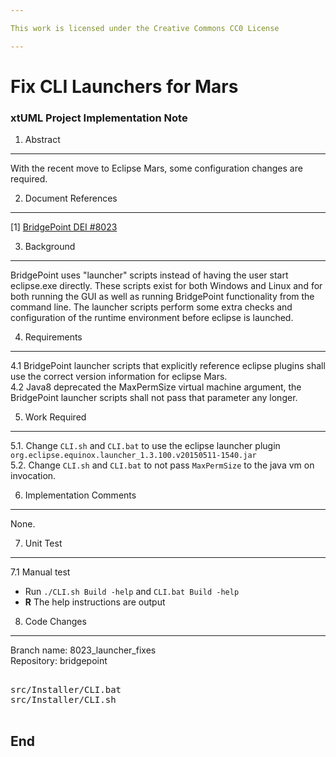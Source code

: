 ```yaml
---

This work is licensed under the Creative Commons CC0 License

---
```


# Fix CLI Launchers for Mars
### xtUML Project Implementation Note


1. Abstract
-----------
With the recent move to Eclipse Mars, some configuration changes are required.

2. Document References
----------------------
[1] [BridgePoint DEI #8023](https://support.onefact.net/redmine/issues/8023)  

3. Background
-------------
BridgePoint uses "launcher" scripts instead of having the user start eclipse.exe directly. These
scripts exist for both Windows and Linux and for both running the GUI as well as running BridgePoint
functionality from the command line.  The launcher scripts perform some extra checks and configuration of the
runtime environment before eclipse is launched.  

4. Requirements
---------------
4.1  BridgePoint launcher scripts that explicitly reference eclipse plugins shall use the correct version information
for eclipse Mars.  
4.2  Java8 deprecated the MaxPermSize virtual machine argument, the BridgePoint launcher scripts shall not pass that 
parameter any longer.  

5. Work Required
----------------
5.1. Change ```CLI.sh``` and ```CLI.bat``` to use the eclipse launcher plugin ```org.eclipse.equinox.launcher_1.3.100.v20150511-1540.jar```     
5.2. Change ```CLI.sh``` and ```CLI.bat``` to not pass ```MaxPermSize``` to the java vm on invocation.   

6. Implementation Comments
--------------------------
None.

7. Unit Test
------------
7.1  Manual test
  * Run ```./CLI.sh Build -help``` and ```CLI.bat Build -help```   
  *  __R__ The help instructions are output   
  
8. Code Changes
---------------
Branch name: 8023_launcher_fixes   
Repository: bridgepoint   

<pre>

src/Installer/CLI.bat
src/Installer/CLI.sh

</pre>

End
---

